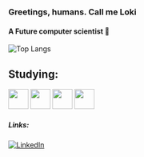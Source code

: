 ### Greetings, humans. Call me Loki </br>
#### A Future computer scientist 👾

![Top Langs](https://github-readme-stats.vercel.app/api/top-langs?username=loki0b&show_icons=true&locale=en&theme=radical)

## Studying:
<div>
<img src="https://raw.githubusercontent.com/jmnote/z-icons/master/svg/bash.svg" width="40" height="40">
<img src="https://raw.githubusercontent.com/jmnote/z-icons/master/svg/python.svg" width="40" height="40">
<img src="https://raw.githubusercontent.com/jmnote/z-icons/master/svg/c.svg" width="40" height="40">
<img src="https://raw.githubusercontent.com/jmnote/z-icons/master/svg/cpp.svg" width="40" height="40">
</div>

##### Links:
[![LinkedIn](https://img.shields.io/badge/LinkedIn-0077B5?style=for-the-badge&logo=linkedin&logoColor=white)](https://www.linkedin.com/in/loki0b/)